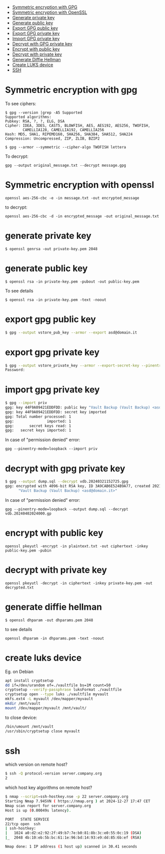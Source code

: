 - [Symmetric encryption with GPG](#symmetric-encryption-with-gpg)
- [Symmetric encryption with OpenSSL](#symmetric-encryption-with-openssl)
- [Generate private key](#generate-private-key)
- [Generate public key](#generate-public-key)
- [Export GPG public key](#export-gpg-public-key)
- [Export GPG private key](#export-gpg-private-key)
- [Import GPG private key](#import-gpg-private-key)
- [Decrypt with GPG private key](#decrypt-with-gpg-private-key)
- [Encrypt with public key](#encrypt-with-public-key)
- [Decrypt with private key](#decrypt-with-private-key)
- [Generate Diffie Hellman](#generate-diffie-hellman) 
- [Create LUKS device](#create-luks-device)
- [SSH](#ssh)

# Symmetric encryption with gpg

To see ciphers:

```
$ gpg --version |grep -A5 Supported
Supported algorithms:
Pubkey: RSA, ?, ?, ELG, DSA
Cipher: IDEA, 3DES, CAST5, BLOWFISH, AES, AES192, AES256, TWOFISH,
        CAMELLIA128, CAMELLIA192, CAMELLIA256
Hash: MD5, SHA1, RIPEMD160, SHA256, SHA384, SHA512, SHA224
Compression: Uncompressed, ZIP, ZLIB, BZIP2
```


```
$ gpg --armor --symmetric --cipher-algo TWOFISH lettera
```

To decrypt:

```
gpg --output original_message.txt --decrypt message.gpg
```

# Symmetric encryption with openssl

```
openssl aes-256-cbc -e -in message.txt -out encrypted_message
```

to decrypt:

```
openssl aes-256-cbc -d -in encrypted_message -out original_message.txt
```

# generate private key

```
$ openssl genrsa -out private-key.pem 2048
```

# generate public key

```
$ openssl rsa -in private-key.pem -pubout -out public-key.pem
```

To see details

```
$ openssl rsa -in private-key.pem -text -noout
```

# export gpg public key

```bash
$ gpg --output vstore_pub_key --armor --export asd@domain.it
```

# export gpg private key

```bash
$ gpg --output vstore_private_key --armor --export-secret-key --pinentry-mode=loopback asd@domain.it
Password:
```

# import gpg private key

```bash
$ gpg --import priv
gpg: key 44F9A09421EDDFDD: public key "Vault Backup (Vault Backup) <asd@domain.it>" imported
gpg: key 44F9A09421EDDFDD: secret key imported
gpg: Total number processed: 1
gpg:               imported: 1
gpg:       secret keys read: 1
gpg:   secret keys imported: 1
```

In case of "permission denied" error:

```
gpg --pinentry-mode=loopback --import priv
```

# decrypt with gpg private key

```bash
$ gpg --output dump.sql --decrypt vdb.20240321152725.gpg
gpg: encrypted with 4096-bit RSA key, ID 3A9CAB6E524B9A77, created 2021-07-01
      "Vault Backup (Vault Backup) <asd@domain.it>"
```

In case of "permission denied" error:

```
gpg --pinentry-mode=loopback --output dump.sql --decrypt vdb.20240402024000.gp
```

# encrypt with public key

```
openssl pkeyutl -encrypt -in plaintext.txt -out ciphertext -inkey public-key.pem -pubin
```

# decrypt with private key

```
openssl pkeyutl -decrypt -in ciphertext -inkey private-key.pem -out decrypted.txt
```

# generate diffie hellman

```
$ openssl dhparam -out dhparams.pem 2048
```

to see details

```
openssl dhparam -in dhparams.pem -text -noout
```


# create luks device

Eg. on Debian

```bash
apt install cryptsetup
dd if=/dev/urandom of=./vaultfile bs=1M count=50
cryptsetup --verify-passphrase luksFormat ./vaultfile
cryptsetup open --type luks ./vaultfile myvault
mkfs.ext4 -L myvault /dev/mapper/myvault
mkdir /mnt/vault
mount /dev/mapper/myvault /mnt/vault/
```

to close device:


```bash
/bin/umount /mnt/vault
/usr/sbin/cryptsetup close myvault
```

# ssh

which version on remote host?

```bash
$ ssh -Q protocol-version server.company.org
2
```

which host key algorithms on remote host?

```bash
$ nmap --script=ssh-hostkey.nse -p 22 server.company.org
Starting Nmap 7.94SVN ( https://nmap.org ) at 2024-12-27 17:47 CET
Nmap scan report for server.company.org
Host is up (0.00049s latency).

PORT   STATE SERVICE
22/tcp open  ssh
| ssh-hostkey: 
|   1024 a0:d2:e2:92:2f:49:b7:7e:b0:81:8b:3c:e0:55:0c:19 (DSA)
|_  2048 4b:10:eb:5b:bc:61:1e:96:bd:14:93:e9:dd:85:6b:ef (RSA)

Nmap done: 1 IP address (1 host up) scanned in 30.41 seconds
```